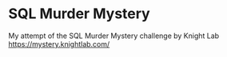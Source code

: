 # SQL Murder Mystery
My attempt of the SQL Murder Mystery challenge by Knight Lab https://mystery.knightlab.com/
